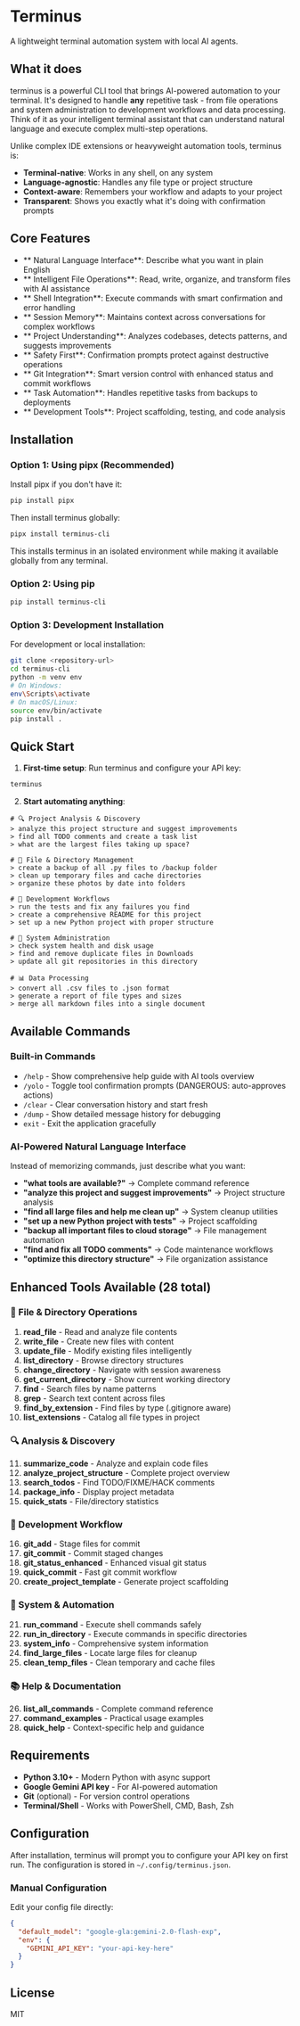 # Terminus

A lightweight terminal automation system with local AI agents.

## What it does

terminus is a powerful CLI tool that brings AI-powered automation to your terminal. It's designed to handle **any** repetitive task - from file operations and system administration to development workflows and data processing. Think of it as your intelligent terminal assistant that can understand natural language and execute complex multi-step operations.

Unlike complex IDE extensions or heavyweight automation tools, terminus is:
- **Terminal-native**: Works in any shell, on any system
- **Language-agnostic**: Handles any file type or project structure  
- **Context-aware**: Remembers your workflow and adapts to your project
- **Transparent**: Shows you exactly what it's doing with confirmation prompts

## Core Features

- ** Natural Language Interface**: Describe what you want in plain English
- ** Intelligent File Operations**: Read, write, organize, and transform files with AI assistance
- ** Shell Integration**: Execute commands with smart confirmation and error handling
- ** Session Memory**: Maintains context across conversations for complex workflows
- ** Project Understanding**: Analyzes codebases, detects patterns, and suggests improvements
- ** Safety First**: Confirmation prompts protect against destructive operations
- ** Git Integration**: Smart version control with enhanced status and commit workflows
- ** Task Automation**: Handles repetitive tasks from backups to deployments
- ** Development Tools**: Project scaffolding, testing, and code analysis

## Installation

### Option 1: Using pipx (Recommended)
Install pipx if you don't have it:
```bash
pip install pipx
```

Then install terminus globally:
```bash
pipx install terminus-cli
```

This installs terminus in an isolated environment while making it available globally from any terminal.

### Option 2: Using pip
```bash
pip install terminus-cli
```

### Option 3: Development Installation
For development or local installation:
```bash
git clone <repository-url>
cd terminus-cli
python -m venv env
# On Windows:
env\Scripts\activate
# On macOS/Linux:
source env/bin/activate
pip install .
```

## Quick Start

1. **First-time setup**: Run terminus and configure your API key:
```bash
terminus
```

2. **Start automating anything**:
```
# 🔍 Project Analysis & Discovery
> analyze this project structure and suggest improvements
> find all TODO comments and create a task list
> what are the largest files taking up space?

# 📁 File & Directory Management  
> create a backup of all .py files to /backup folder
> clean up temporary files and cache directories
> organize these photos by date into folders

# 🚀 Development Workflows
> run the tests and fix any failures you find
> create a comprehensive README for this project
> set up a new Python project with proper structure

# 🔧 System Administration
> check system health and disk usage
> find and remove duplicate files in Downloads
> update all git repositories in this directory

# 📊 Data Processing
> convert all .csv files to .json format
> generate a report of file types and sizes
> merge all markdown files into a single document
```


## Available Commands

### Built-in Commands
- `/help` - Show comprehensive help guide with AI tools overview
- `/yolo` - Toggle tool confirmation prompts (DANGEROUS: auto-approves actions)
- `/clear` - Clear conversation history and start fresh
- `/dump` - Show detailed message history for debugging
- `exit` - Exit the application gracefully

### AI-Powered Natural Language Interface
Instead of memorizing commands, just describe what you want:
- **"what tools are available?"** → Complete command reference
- **"analyze this project and suggest improvements"** → Project structure analysis
- **"find all large files and help me clean up"** → System cleanup utilities
- **"set up a new Python project with tests"** → Project scaffolding
- **"backup all important files to cloud storage"** → File management automation
- **"find and fix all TODO comments"** → Code maintenance workflows
- **"optimize this directory structure"** → File organization assistance

## Enhanced Tools Available (28 total)

### 📁 File & Directory Operations
1. **read_file** - Read and analyze file contents  
2. **write_file** - Create new files with content  
3. **update_file** - Modify existing files intelligently  
4. **list_directory** - Browse directory structures  
5. **change_directory** - Navigate with session awareness  
6. **get_current_directory** - Show current working directory  
7. **find** - Search files by name patterns  
8. **grep** - Search text content across files  
9. **find_by_extension** - Find files by type (.gitignore aware)  
10. **list_extensions** - Catalog all file types in project  

### 🔍 Analysis & Discovery
11. **summarize_code** - Analyze and explain code files  
12. **analyze_project_structure** - Complete project overview  
13. **search_todos** - Find TODO/FIXME/HACK comments  
14. **package_info** - Display project metadata  
15. **quick_stats** - File/directory statistics  

### 🚀 Development Workflow
16. **git_add** - Stage files for commit  
17. **git_commit** - Commit staged changes  
18. **git_status_enhanced** - Enhanced visual git status  
19. **quick_commit** - Fast git commit workflow  
20. **create_project_template** - Generate project scaffolding  

### 🔧 System & Automation
21. **run_command** - Execute shell commands safely  
22. **run_in_directory** - Execute commands in specific directories  
23. **system_info** - Comprehensive system information  
24. **find_large_files** - Locate large files for cleanup  
25. **clean_temp_files** - Clean temporary and cache files  

### 📚 Help & Documentation
26. **list_all_commands** - Complete command reference  
27. **command_examples** - Practical usage examples  
28. **quick_help** - Context-specific help and guidance  


## Requirements

- **Python 3.10+** - Modern Python with async support
- **Google Gemini API key** - For AI-powered automation
- **Git** (optional) - For version control operations
- **Terminal/Shell** - Works with PowerShell, CMD, Bash, Zsh

## Configuration

After installation, terminus will prompt you to configure your API key on first run. The configuration is stored in `~/.config/terminus.json`.

### Manual Configuration
Edit your config file directly:
```json
{
  "default_model": "google-gla:gemini-2.0-flash-exp",
  "env": {
    "GEMINI_API_KEY": "your-api-key-here"
  }
}
```




## License

MIT
